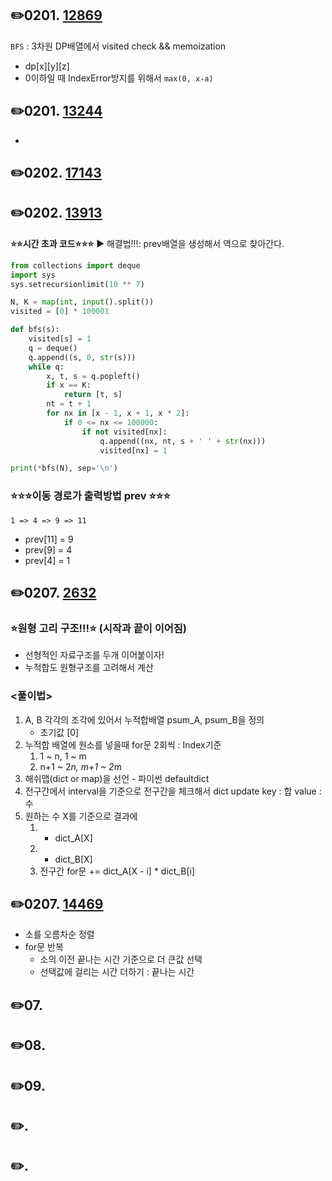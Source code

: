 ## ✏️0201. [12869](https://www.acmicpc.net/problem/12869)

`BFS` : 3차원 DP배열에서 visited check && memoization

- dp[x][y][z]
- 0이하일 때 IndexError방지를 위해서 `max(0, x-a)`

## ✏️0201. [13244](https://www.acmicpc.net/problem/13244)

-

## ✏️0202. [17143](https://www.acmicpc.net/problem/17143)

## ✏️0202. [13913](https://www.acmicpc.net/problem/13913)

**⭐️⭐️시간 초과 코드⭐️⭐️⭐️**
▶️ 해결법!!!: prev배열을 생성해서 역으로 찾아간다.

```python
from collections import deque
import sys
sys.setrecursionlimit(10 ** 7)

N, K = map(int, input().split())
visited = [0] * 100001

def bfs(s):
    visited[s] = 1
    q = deque()
    q.append((s, 0, str(s)))
    while q:
        x, t, s = q.popleft()
        if x == K:
            return [t, s]
        nt = t + 1
        for nx in [x - 1, x + 1, x * 2]:
            if 0 <= nx <= 100000:
                if not visited[nx]:
                    q.append((nx, nt, s + ' ' + str(nx)))
                    visited[nx] = 1

print(*bfs(N), sep='\n')
```

### ⭐️⭐️⭐️이동 경로가 출력방법 prev ⭐️⭐️⭐️

`1 => 4 => 9 => 11`

- prev[11] = 9
- prev[9] = 4
- prev[4] = 1

## ✏️0207. [2632](https://www.acmicpc.net/problem/2632)

### ⭐️원형 고리 구조!!!⭐️ (시작과 끝이 이어짐)

- 선형적인 자료구조를 두개 이어붙이자!
- 누적합도 원형구조를 고려해서 계산

### <풀이법>

1. A, B 각각의 조각에 있어서 누적합배열 psum_A, psum_B을 정의
   - 초기값 [0]
2. 누적합 배열에 원소를 넣을때 for문 2회씩 : Index기준
   1. 1 ~ n, 1 ~ m
   2. n+1 ~ 2*n, m+1 ~ 2*m
3. 해쉬맵(dict or map)을 선언 - 파이썬 defaultdict
4. 전구간에서 interval을 기준으로 전구간을 체크해서 dict update
   key : 합
   value : 수
5. 원하는 수 X를 기준으로 결과에
   1. - dict_A[X]
   2. - dict_B[X]
   3. 전구간 for문 += dict_A[X - i] \* dict_B[i]

## ✏️0207. [14469](https://www.acmicpc.net/problem/14469)

- 소를 오름차순 정렬
- for문 반복
  - 소의 이전 끝나는 시간 기준으로 더 큰값 선택
  - 선택값에 걸리는 시간 더하기 : 끝나는 시간

## ✏️07. [](https://www.acmicpc.net/problem/)

## ✏️08. [](https://www.acmicpc.net/problem/)

## ✏️09. [](https://www.acmicpc.net/problem/)

## ✏️. [](https://www.acmicpc.net/problem/)

## ✏️. [](https://www.acmicpc.net/problem/)
